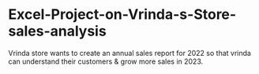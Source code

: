 # Excel-Project-on-Vrinda-s-Store-sales-analysis
Vrinda store wants to create an annual sales report for 2022 so that vrinda can understand their customers & grow more sales in 2023.
